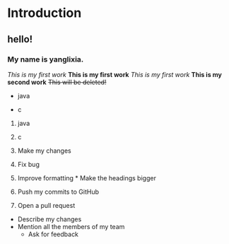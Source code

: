 # Introduction
## hello!
### My name is yanglixia.
 *This is my first work*
 **This is my first work**
 _This is my first work_
 __This is my second work__
 ~~This will be deleted!~~
 - java
 * c
 1. java
 2. c
 
 
  1. Make my changes
  1. Fix bug
  2. Improve formatting
    * Make the headings bigger
 2. Push my commits to GitHub
 3. Open a pull request
  * Describe my changes
  * Mention all the members of my team
    * Ask for feedback
 
